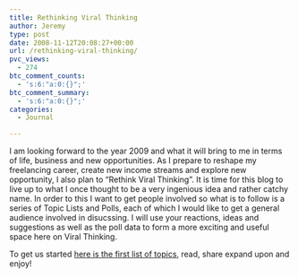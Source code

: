 ```yaml
---
title: Rethinking Viral Thinking
author: Jeremy
type: post
date: 2008-11-12T20:08:27+00:00
url: /rethinking-viral-thinking/
pvc_views:
  - 274
btc_comment_counts:
  - 's:6:"a:0:{}";'
btc_comment_summary:
  - 's:6:"a:0:{}";'
categories:
  - Journal

---
```

I am looking forward to the year 2009 and what it will bring to me in terms of life, business and new opportunities. As I prepare to reshape my freelancing career, create new income streams and explore new opportunity, I also plan to &#8220;Rethink Viral Thinking&#8221;. It is time for this blog to live up to what I once thought to be a very ingenious idea and rather catchy name. In order to this I want to get people involved so what is to follow is a series of Topic Lists and Polls, each of which I would like to get a general audience involved in disucssing. I will use your reactions, ideas and suggestions as well as the poll data to form a more exciting and useful space here on Viral Thinking. <!--more-->

To get us started [here is the first list of topics][1], read, share expand upon and enjoy!

 [1]: http://www.viralthinking.com/2008/11/12/blog-topics-i-would-like-to-explore/ "List of Blog Topics"